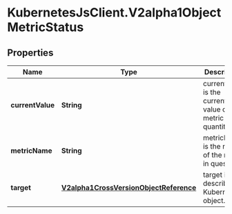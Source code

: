 # KubernetesJsClient.V2alpha1ObjectMetricStatus

## Properties
Name | Type | Description | Notes
------------ | ------------- | ------------- | -------------
**currentValue** | **String** | currentValue is the current value of the metric (as a quantity). | 
**metricName** | **String** | metricName is the name of the metric in question. | 
**target** | [**V2alpha1CrossVersionObjectReference**](V2alpha1CrossVersionObjectReference.md) | target is the described Kubernetes object. | 


